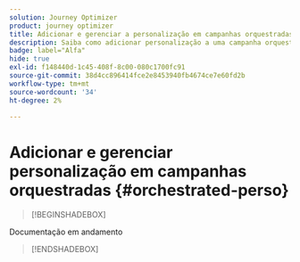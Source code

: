 ```yaml
---
solution: Journey Optimizer
product: journey optimizer
title: Adicionar e gerenciar a personalização em campanhas orquestradas com o Journey Optimizer
description: Saiba como adicionar personalização a uma campanha orquestrada com o Adobe Journey Optimizer
badge: label="Alfa"
hide: true
exl-id: f148440d-1c45-408f-8c00-080c1700fc91
source-git-commit: 38d4cc896414fce2e8453940fb4674ce7e60fd2b
workflow-type: tm+mt
source-wordcount: '34'
ht-degree: 2%

---
```


# Adicionar e gerenciar personalização em campanhas orquestradas {#orchestrated-perso}

>[!BEGINSHADEBOX]

Documentação em andamento

>[!ENDSHADEBOX]